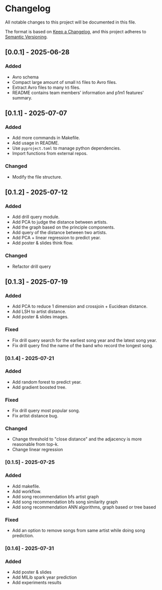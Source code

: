 # Changelog

All notable changes to this project will be documented in this file.

The format is based on [Keep a Changelog](https://keepachangelog.com/en/1.1.0/),
and this project adheres to [Semantic Versioning](https://semver.org/spec/v2.0.0.html).

## [0.0.1] - 2025-06-28

### Added

- Avro schema
- Compact large amount of small `h5` files to Avro files. 
- Extract Avro files to many `h5` files.
- README contains team members' information and p1m1 features' summary.

## [0.1.1] - 2025-07-07

### Added

- Add more commands in Makefile.
- Add usage in README.
- Use `pyproject.toml` to manage python dependencies.
- Import functions from external repos.

### Changed

- Modify the file structure.  

## [0.1.2] - 2025-07-12

### Added

- Add drill query module.
- Add PCA to judge the distance between artists.
- Add the graph based on the principle components.
- Add query of the distance between two artists.
- Add PCA + linear regression to predict year.
- Add poster & slides think flow.

### Changed

- Refactor drill query 

## [0.1.3] - 2025-07-19

### Added

- Add PCA to reduce 1 dimension and crossjoin + Eucidean distance.
- Add LSH to artist distance.
- Add poster & slides images.

### Fixed

- Fix drill query search for the earliest song year and the latest song year.
- Fix drill query find the name of the band who record the longest song.

### [0.1.4] - 2025-07-21

### Added

- Add random forest to predict year.
- Add gradient boosted tree.

### Fixed 

- Fix drill query most popular song.
- Fix artist distance bug.

### Changed

- Change threshold to "close distance" and the adjacency is more reasonable from top-k.
- Change linear regression 

### [0.1.5] - 2025-07-25

### Added

- Add makefile.
- Add workflow.
- Add song recommendation bfs artist graph
- Add song recommendation bfs song similarity graph
- Add song recommendation ANN algorithms, graph based or tree based

### Fixed

- Add an option to remove songs from same artist while doing song prediction.

### [0.1.6] - 2025-07-31

### Added

- Add poster & slides
- Add MlLib spark year prediction
- Add experiments results

